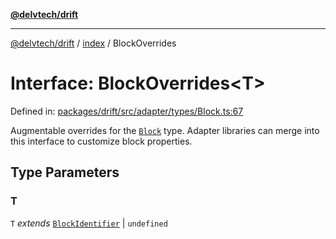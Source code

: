 [**@delvtech/drift**](../../README.md)

***

[@delvtech/drift](../../README.md) / [index](../README.md) / BlockOverrides

# Interface: BlockOverrides\<T\>

Defined in: [packages/drift/src/adapter/types/Block.ts:67](https://github.com/delvtech/drift/blob/95370f81f9813e8d583ed884b0b07657be0d8f2c/packages/drift/src/adapter/types/Block.ts#L67)

Augmentable overrides for the [`Block`](../type-aliases/Block.md) type. Adapter libraries can
merge into this interface to customize block properties.

## Type Parameters

### T

`T` *extends* [`BlockIdentifier`](../type-aliases/BlockIdentifier.md) \| `undefined`
